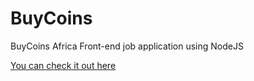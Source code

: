 # BuyCoins

BuyCoins Africa Front-end job application using NodeJS

[You can check it out here](https://eloquent-panini-0f98c4.netlify.app/)
